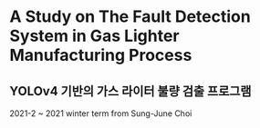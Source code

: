 # A Study on The Fault Detection System in Gas Lighter Manufacturing Process
## YOLOv4 기반의 가스 라이터 불량 검출 프로그램
2021-2 ~ 2021 winter term from Sung-June Choi <br>

